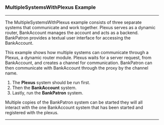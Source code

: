 ### MultipleSystemsWithPlexus Example

---

The MultipleSystemsWithPlexus example consists of three separate systems
that communicate and work together. Plexus serves as a dynamic router,
BankAccount manages the account and acts as a backend. BankPatron provides
a textual user interface for accessing the BankAccount.

This example shows how multiple systems can communicate through a Plexus,
a dynamic router module. Plexus waits for a server request, from BankAccount,
and creates a channel for communication. BankPatron can then communicate
with BankAccount through the proxy by the channel name.

1. The **Plexus** system should be run first.
2. Then the **BankAccount** system.
3. Lastly, run the **BankPatron** system.

Multiple copies of the BankPatron system can be started they will all
interact with the one BankAccount system that has been started and
registered with the plexus.

---